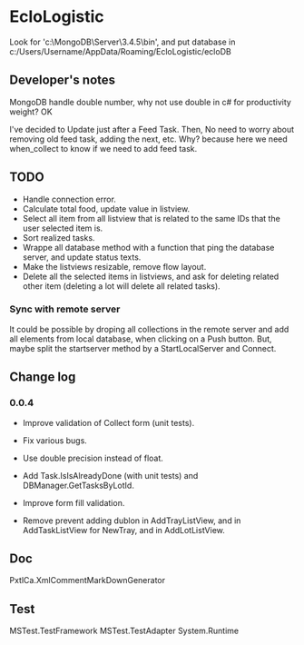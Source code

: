 ﻿# EcloLogistic

Look for 'c:\MongoDB\Server\3.4.5\bin',
and put database in c:/Users/Username/AppData/Roaming/EcloLogistic/ecloDB

## Developer's notes
MongoDB handle double number, why not use double in c# for productivity weight? OK

I've decided to Update just after a Feed Task. Then, No need to worry about removing old feed task, adding the next, etc.
Why? because here we need when_collect to know if we need to add feed task.

## TODO
 - Handle connection error.
 - Calculate total food, update value in listview.
 - Select all item from all listview that is related to the same IDs that the user selected item is.
 - Sort realized tasks.
 - Wrappe all database method with a function that ping the database server, and update status texts.
 - Make the listviews resizable, remove flow layout.
 - Delete all the selected items in listviews, and ask for deleting related other item (deleting a lot will delete all related tasks).

### Sync with remote server
It could be possible by droping all collections in the remote server and add all elements from local database, when clicking on a Push button.
But, maybe split the startserver method by a StartLocalServer and Connect.

## Change log
### 0.0.4
 - Improve validation of Collect form (unit tests).
 - Fix various bugs.
 - Use double precision instead of float.
 - Add Task.IsIsAlreadyDone (with unit tests) and DBManager.GetTasksByLotId.
 - Improve form fill validation.

 - Remove prevent adding dublon in AddTrayListView, and in AddTaskListView for NewTray, and in AddLotListView.


## Doc
PxtlCa.XmlCommentMarkDownGenerator

## Test
MSTest.TestFramework
MSTest.TestAdapter
System.Runtime
